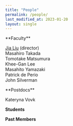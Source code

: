 ```yaml
---
title: "People"
permalink: /people/
last_modified_at: 2023-01-20
layout: single
---
```


<div>
<div class="col-md-4 container">
**Faculty**

[Jia Liu](https://liuxx479.github.io/) (director)\
Masahiro Takada\
Tomotake Matsumura\
Khee-Gan Lee\
Masahito Yamazaki\
Patrick de Perio\
John Silverman
</div>
</div>

<div>
<div class="col-md-4 container">
**Postdocs**

Kateryna Vovk

**Students**

**Past Members**


</div>
</div>

